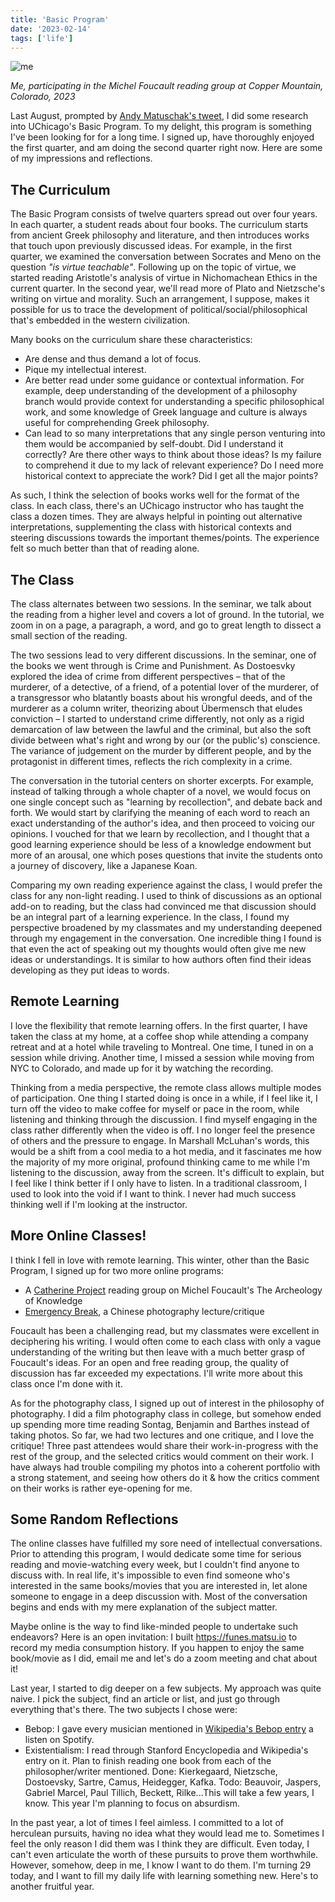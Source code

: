 ```yaml
---
title: 'Basic Program'
date: '2023-02-14'
tags: ['life']
---
```


![me](/basic-program/me.jpg)

*Me, participating in the Michel Foucault reading group at Copper Mountain, Colorado, 2023*

Last August, prompted by [Andy Matuschak's tweet](https://twitter.com/andy_matuschak/status/1561570914310885376), I did some research into UChicago's Basic Program. To my delight, this program is something I've been looking for for a long time. I signed up, have thoroughly enjoyed the first quarter, and am doing the second quarter right now. Here are some of my impressions and reflections.

## The Curriculum

The Basic Program consists of twelve quarters spread out over four years. In each quarter, a student reads about four books. The curriculum starts from ancient Greek philosophy and literature, and then introduces works that touch upon previously discussed ideas. For example, in the first quarter, we examined the conversation between Socrates and Meno on the question *"is virtue teachable"*. Following up on the topic of virtue, we started reading Aristotle's analysis of virtue in Nichomachean Ethics in the current quarter. In the second year, we'll read more of Plato and Nietzsche's writing on virtue and morality. Such an arrangement, I suppose, makes it possible for us to trace the development of political/social/philosophical that's embedded in the western civilization.

Many books on the curriculum share these characteristics:

- Are dense and thus demand a lot of focus.
- Pique my intellectual interest.
- Are better read under some guidance or contextual information. For example, deep understanding of the development of a philosophy branch would provide context for understanding a specific philosophical work, and some knowledge of Greek language and culture is always useful for comprehending Greek philosophy.
- Can lead to so many interpretations that any single person venturing into them would be accompanied by self-doubt. Did I understand it correctly? Are there other ways to think about those ideas? Is my failure to comprehend it due to my lack of relevant experience? Do I need more historical context to appreciate the work? Did I get all the major points?

As such, I think the selection of books works well for the format of the class. In each class, there's an UChicago instructor who has taught the class a dozen times. They are always helpful in pointing out alternative interpretations, supplementing the class with historical contexts and steering discussions towards the important themes/points. The experience felt so much better than that of reading alone.

## The Class

The class alternates between two sessions. In the seminar, we talk about the reading from a higher level and covers a lot of ground. In the tutorial, we zoom in on a page, a paragraph, a word, and go to great length to dissect a small section of the reading.

The two sessions lead to very different discussions. In the seminar, one of the books we went through is Crime and Punishment. As Dostoesvky explored the idea of crime from different perspectives – that of the murderer, of a detective, of a friend, of a potential lover of the murderer, of a transgressor who blatantly boasts about his wrongful deeds, and of the murderer as a column writer, theorizing about Übermensch that eludes conviction – I started to understand crime differently, not only as a rigid demarcation of law between the lawful and the criminal, but also the soft divide between what's right and wrong by our (or the public's) conscience. The variance of judgement on the murder by different people, and by the protagonist in different times, reflects the rich complexity in a crime.

The conversation in the tutorial centers on shorter excerpts. For example, instead of talking through a whole chapter of a novel, we would focus on one single concept such as "learning by recollection", and debate back and forth. We would start by clarifying the meaning of each word to reach an exact understanding of the author's idea, and then proceed to voicing our opinions. I vouched for that we learn by recollection, and I thought that a good learning experience should be less of a knowledge endowment but more of an arousal, one which poses questions that invite the students onto a journey of discovery, like a Japanese Koan.

Comparing my own reading experience against the class, I would prefer the class for any non-light reading. I used to think of discussions as an optional add-on to reading, but the class had convinced me that discussion should be an integral part of a learning experience. In the class, I found my perspective broadened by my classmates and my understanding deepened through my engagement in the conversation. One incredible thing I found is that even the act of speaking out my thoughts would often give me new ideas or understandings. It is similar to how authors often find their ideas developing as they put ideas to words.

## Remote Learning

I love the flexibility that remote learning offers. In the first quarter, I have taken the class at my home, at a coffee shop while attending a company retreat and at a hotel while traveling to Montreal. One time, I tuned in on a session while driving. Another time, I missed a session while moving from NYC to Colorado, and made up for it by watching the recording.

Thinking from a media perspective, the remote class allows multiple modes of participation. One thing I started doing is once in a while, if I feel like it, I turn off the video to make coffee for myself or pace in the room, while listening and thinking through the discussion. I find myself engaging in the class rather differently when the video is off. I no longer feel the presence of others and the pressure to engage. In Marshall McLuhan's words, this would be a shift from a cool media to a hot media, and it fascinates me how the majority of my more original, profound thinking came to me while I'm listening to the discussion, away from the screen. It's difficult to explain, but I feel like I think better if I only have to listen. In a traditional classroom, I used to look into the void if I want to think. I never had much success thinking well if I'm looking at the instructor.

## More Online Classes!

I think I fell in love with remote learning. This winter, other than the Basic Program, I signed up for two more online programs:

- A [Catherine Project](https://catherineproject.org) reading group on Michel Foucault's The Archeology of Knowledge
- [Emergency Break](https://mp.weixin.qq.com/s/QuAfFbofA6v-cLCgxUvSkA), a Chinese photography lecture/critique

Foucault has been a challenging read, but my classmates were excellent in deciphering his writing. I would often come to each class with only a vague understanding of the writing but then leave with a much better grasp of Foucault's ideas. For an open and free reading group, the quality of discussion has far exceeded my expectations. I'll write more about this class once I'm done with it.

As for the photography class, I signed up out of interest in the philosophy of photography. I did a film photography class in college, but somehow ended up spending more time reading Sontag, Benjamin and Barthes instead of taking photos. So far, we had two lectures and one critique, and I love the critique! Three past attendees would share their work-in-progress with the rest of the group, and the selected critics would comment on their work. I have always had trouble compiling my photos into a coherent portfolio with a strong statement, and seeing how others do it & how the critics comment on their works is rather eye-opening for me.

## Some Random Reflections

The online classes have fulfilled my sore need of intellectual conversations. Prior to attending this program, I would dedicate some time for serious reading and movie-watching every week, but I couldn't find anyone to discuss with. In real life, it's impossible to even find someone who's interested in the same books/movies that you are interested in, let alone someone to engage in a deep discussion with. Most of the conversation begins and ends with my mere explanation of the subject matter.

Maybe online is the way to find like-minded people to undertake such endeavors? Here is an open invitation: I built https://funes.matsu.io to record my media consumption history. If you happen to enjoy the same book/movie as I did, email me and let's do a zoom meeting and chat about it!

Last year, I started to dig deeper on a few subjects. My approach was quite naive. I pick the subject, find an article or list, and just go through everything that's there. The two subjects I chose were:

- Bebop: I gave every musician mentioned in [Wikipedia's Bebop entry](https://en.wikipedia.org/wiki/Bebop) a listen on Spotify.
- Existentialism: I read through Stanford Encyclopedia and Wikipedia's entry on it. Plan to finish reading one book from each of the philosopher/writer mentioned. Done: Kierkegaard, Nietzsche, Dostoevsky, Sartre, Camus, Heidegger, Kafka. Todo: Beauvoir, Jaspers, Gabriel Marcel, Paul Tillich, Beckett, Rilke...This will take a few years, I know. This year I'm planning to focus on absurdism.

In the past year, a lot of times I feel aimless. I committed to a lot of herculean pursuits, having no idea what they would lead me to. Sometimes I feel the only reason I did them was I think they are difficult. Even today, I can't even articulate the worth of these pursuits to prove them worthwhile. However, somehow, deep in me, I know I want to do them. I'm turning 29 today, and I want to fill my daily life with learning something new. Here's to another fruitful year.